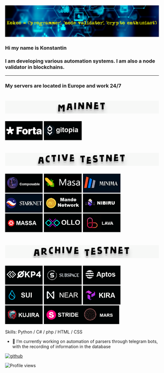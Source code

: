 ![I am a programmer and node validator](https://github.com/KokosP/KokosP/blob/main/1360.png?raw=true)

### Hi my name is Konstantin 
### I am developing various automation systems. I am also a node validator in blockchains.
__________________________________________________________________________________________
### My servers are located in Europe and work 24/7


<h1 align="center"> 
<img src="https://github.com/KokosP/KokosP/blob/main/mainnet.gif" /></h1>

[<img src="https://github.com/KokosP/KokosP/blob/main/forta.png"  width='24.5%'>](https://app.forta.network/nodePool/438/) [<img src="https://github.com/KokosP/KokosP/blob/main/gitopia.png"  width='24.5%'>](https://gitopia.exploreme.pro/validator/gitopiavaloper1pujjgy9tde3fln5alcc7kjtmr2klsxne4ae8a8) 

<h1 align="center"> 
<img src="https://github.com/KokosP/KokosP/blob/main/active testnet.gif" /></h1>

[<img src="https://github.com/KokosP/KokosP/blob/main/composable.png"  width='24.5%'>](https://explorer.nodestake.top/banksy-testnet/staking/banksyvaloper16fxpvh0xp5fset0exn766m7lmyucaarash5jy4) <img src="https://github.com/KokosP/KokosP/blob/main/masa.png"  width='24.5%'> [<img src="https://github.com/KokosP/KokosP/blob/main/minima.png"  width='24.5%'>](https://incentive.minima.global/account/register?inviteCode=GIGTSRVR) <img src="https://github.com/KokosP/KokosP/blob/main/starknet.png"  width='24.5%'> [<img src="https://raw.githubusercontent.com/KokosP/KokosP/65271d038480129283a60d70c706fbef7d7ce6e2/mande.png"  width='24.5%'>](https://explorer.stavr.tech/mande-chain/staking/mandevaloper1zf05u0wn8wkwszk9cq3xljj7zh7xrn83qgpsf0)
[<img src="https://raw.githubusercontent.com/KokosP/KokosP/65271d038480129283a60d70c706fbef7d7ce6e2/nibiru.png"  width='24.5%'>](https://nibiru.explorers.guru/validator/nibivaloper1nz32jq073q6yhxfurx2naeddx2ae9zz3jckf4c)   [<img src="https://github.com/KokosP/KokosP/blob/main/massa.png"  width='24.5%'>](https://massa.net/testnet/A12vTuBWTQCeV36FYQuhtPZA5a8j67uJB3yBx6HS3hCPk5QMXU3L) 
[<img src="https://github.com/KokosP/KokosP/blob/main/ollo.png"  width='24.5%'>](https://explorer.bccnodes.com/ollo/staking/ollovaloper176e9fjuuzp88pe94epscfk5p6s2k7zaludwxwl) 
[<img src="https://github.com/KokosP/KokosP/blob/main/lava.png"  width='24.5%'>](https://lava.explorers.guru/validator/lava@valoper1uhnqhw75xyu4kxj7lqhenlnl8kw62x269zqv4q) 


<h1 align="center">
<img src="https://github.com/KokosP/KokosP/blob/main/archive testnet.gif" /></h1>

[<img src="https://github.com/KokosP/KokosP/blob/main/opk4.png"  width='24.5%'>](https://okp4.explorers.guru/validator/okp4valoper1sl7y7df3ju96g7nufprng659velyx8mn93nj2v)  <img src="https://github.com/KokosP/KokosP/blob/main/sun.png"  width='24.5%'> <img src="https://github.com/KokosP/KokosP/blob/main/aptos.png"  width='24.5%'> 
<img src="https://github.com/KokosP/KokosP/blob/main/sui.png"  width='24.5%'> <img src="https://github.com/KokosP/KokosP/blob/main/near.png"  width='24.5%'> <img src="https://github.com/KokosP/KokosP/blob/main/kira.png"  width='24.5%'> <img src="https://github.com/KokosP/KokosP/blob/main/kujira.png"  width='24.5%'>  <img src="https://github.com/KokosP/KokosP/blob/main/stride.png"  width='24.5%'>[<img src="https://github.com/KokosP/KokosP/blob/main/mars.png"  width='24.5%'>](https://mars.explorers.guru/validator/marsvaloper14w6jjyqq9tqzah0fnucdesllpzl54g7gpj0tgw)



<!--![Image](https://github.com/KokosP/KokosP/blob/main/masa.png?raw=true )

![Image](https://github.com/KokosP/KokosP/blob/main/minima.png?raw=true)

![Image](https://github.com/KokosP/KokosP/blob/main/starknet.png?raw=true)

![Image](https://github.com/KokosP/KokosP/blob/main/mande.png?raw=true)

![Image](https://github.com/KokosP/KokosP/blob/main/nibiru.png?raw=true)

![Image](https://github.com/KokosP/KokosP/blob/main/opk4.png?raw=true)-->



Skills: Python  / С# / php /  HTML  /  CSS

- 🔭 I’m currently working on automation of parsers through telegram bots, with the recording of information in the database 


[<img src='https://cdn.jsdelivr.net/npm/simple-icons@3.0.1/icons/github.svg' alt='github' height='40'>](https://github.com/KokosP)  

![Profile views](https://gpvc.arturio.dev/KokosP)  
